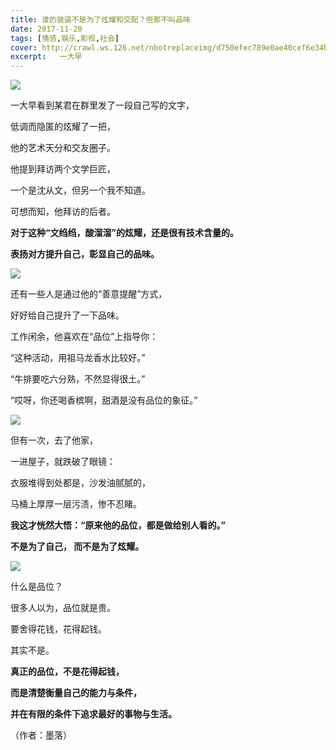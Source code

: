```yaml
---
title: 谁的装逼不是为了炫耀和交配？但那不叫品味
date: 2017-11-20
tags: [情感,娱乐,影视,社会]
cover: http://crawl.ws.126.net/nbotreplaceimg/d750efec789e0ae40cef6e34bd6e8997/41a6e230e22783626ab7fb5cb7c8651e.jpg
excerpt:   一大早
---
```

![](http://crawl.ws.126.net/nbotreplaceimg/d750efec789e0ae40cef6e34bd6e8997/41a6e230e22783626ab7fb5cb7c8651e.jpg)  

一大早看到某君在群里发了一段自己写的文字，  

低调而隐匿的炫耀了一把，

他的艺术天分和交友圈子。

他提到拜访两个文学巨匠，

一个是沈从文，但另一个我不知道。

可想而知，他拜访的后者。

**对于这种“文绉绉，酸溜溜”的炫耀，还是很有技术含量的。**

**表扬对方提升自己，彰显自己的品味。**

![](http://crawl.ws.126.net/nbotreplaceimg/d750efec789e0ae40cef6e34bd6e8997/8f62893bbd715057f3ae648c01c44ef8.jpg)  

还有一些人是通过他的“善意提醒”方式，  

好好给自己提升了一下品味。

工作闲余，他喜欢在“品位”上指导你：

“这种活动，用祖马龙香水比较好。”

“牛排要吃六分熟，不然显得很土。”

“哎呀，你还喝香槟啊，甜酒是没有品位的象征。”

![](http://crawl.ws.126.net/nbotreplaceimg/d750efec789e0ae40cef6e34bd6e8997/60d53218e9b97545d6b8f74d21f29651.jpg)  

但有一次，去了他家，  

一进屋子，就跌破了眼镜：

衣服堆得到处都是，沙发油腻腻的，

马桶上厚厚一层污渍，惨不忍睹。

**我这才恍然大悟：“原来他的品位，都是做给别人看的。”**

**不是为了自己， 而不是为了炫耀。**

![](http://crawl.ws.126.net/nbotreplaceimg/49dc115816087eac67b3eab55e507b87/db7c176f316b67c19603e1a61f137088.jpg)  

什么是品位？  

很多人以为，品位就是贵。

要舍得花钱，花得起钱。

其实不是。

**真正的品位，不是花得起钱，**

**而是清楚衡量自己的能力与条件，**

**并在有限的条件下追求最好的事物与生活。**

（作者：墨落）

